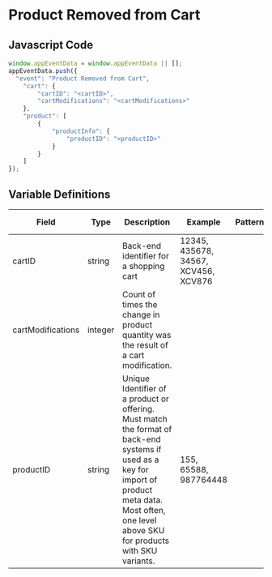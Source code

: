 # Product Removed from Cart

### 

## Javascript Code
```js
window.appEventData = window.appEventData || [];
appEventData.push({
  "event": "Product Removed from Cart",
    "cart": {
        "cartID": "<cartID>",
        "cartModifications": "<cartModifications>"
    },
    "product": [
        {
            "productInfo": {
                "productID": "<productID>"
            }
        }
    ]
});
```

## Variable Definitions

|Field|Type|Description|Example|Pattern|Min Length|Max Length|Minimum|Maximum|Multiple Of|
| --- | --- | --- | --- | --- | --- | --- | --- | --- | --- |
|cartID|string|Back-end identifier for a shopping cart|12345, 435678, 34567, XCV456, XCV876|||||||
|cartModifications|integer|Count of times the change in product quantity was the result of a cart modification.||||||||
|productID|string|Unique Identifier of a product or offering.  Must match the format of back-end systems if used as a key for import of product meta data. Most often, one level above SKU for products with SKU variants. |155, 65588, 987764448|||||||
